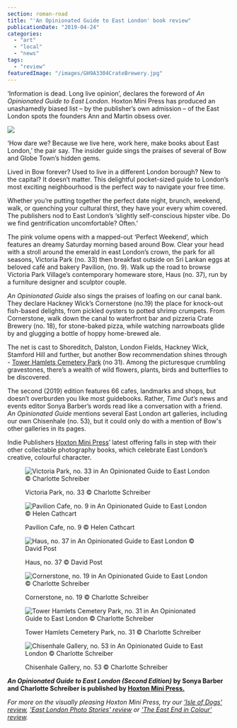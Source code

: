 ```yaml
---
section: roman-road
title: "'An Opinionated Guide to East London' book review"
publicationDate: "2019-04-24"
categories: 
  - "art"
  - "local"
  - "news"
tags: 
  - "review"
featuredImage: "/images/GH9A3304CrateBrewery.jpg"
---
```


‘Information is dead. Long live opinion’, declares the foreword of _An Opinionated Guide to East London_. Hoxton Mini Press has produced an unashamedly biased list – by the publisher’s own admission – of the East London spots the founders Ann and Martin obsess over.

![](/images/EastLondonGuide2_Cover_2-300x427.jpg)

‘How dare we? Because we live here, work here, make books about East London,’ the pair say. The insider guide sings the praises of several of Bow and Globe Town’s hidden gems.

Lived in Bow forever? Used to live in a different London borough? New to the capital? It doesn’t matter. This delightful pocket-sized guide to London’s most exciting neighbourhood is the perfect way to navigate your free time.

Whether you’re putting together the perfect date night, brunch, weekend, walk, or quenching your cultural thirst, they have your every whim covered. The publishers nod to East London’s ‘slightly self-conscious hipster vibe. Do we find gentrification uncomfortable? Often.’

The pink volume opens with a mapped-out ‘Perfect Weekend’, which features an dreamy Saturday morning based around Bow. Clear your head with a stroll around the emerald in east London’s crown, the park for all seasons, Victoria Park (no. 33) then breakfast outside on Sri Lankan eggs at beloved café and bakery Pavilion, (no. 9). Walk up the road to browse Victoria Park Village’s contemporary homeware store, Haus (no. 37), run by a furniture designer and sculptor couple.

_An Opinionated Guide_ also sings the praises of loafing on our canal bank. They declare Hackney Wick’s Cornerstone (no.19) the place for knock-out fish-based delights, from pickled oysters to potted shrimp crumpets. From Cornerstone, walk down the canal to waterfront bar and pizzeria Crate Brewery (no. 18), for stone-baked pizza, while watching narrowboats glide by and glugging a bottle of hoppy home-brewed ale.

The net is cast to Shoreditch, Dalston, London Fields, Hackney Wick, Stamford Hill and further, but another Bow recommendation shines through - [Tower Hamlets Cemetery Park](https://romanroadlondon.com/tower-hamlets-cemetery-park-mile-end/) (no 31). Among the picturesque crumbling gravestones, there’s a wealth of wild flowers, plants, birds and butterflies to be discovered.

The second (2019) edition features 66 cafes, landmarks and shops, but doesn’t overburden you like most guidebooks. Rather, _Time Out’s_ news and events editor Sonya Barber’s words read like a conversation with a friend. _An Opinionated Guide_ mentions several East London art galleries, including our own Chisenhale (no. 53), but it could only do with a mention of Bow's other galleries in its pages.

Indie Publishers [Hoxton Mini Press](https://www.hoxtonminipress.com/)’ latest offering falls in step with their other collectable photography books, which celebrate East London’s creative, colourful character.  

<figure>

![Victoria Park, no. 33 in An Opinionated Guide to East London © Charlotte Schreiber](/images/VICKYPARK_4Y1A2016-1.jpg)

<figcaption>

Victoria Park, no. 33 © Charlotte Schreiber

</figcaption>

</figure>

<figure>

![Pavilion Cafe, no. 9 in An Opinionated Guide to East London © Helen Cathcart](/images/GH9A9625Pavilion-1.jpg)

<figcaption>

Pavilion Cafe, no. 9 © Helen Cathcart

</figcaption>

</figure>

<figure>

![Haus, no. 37 in An Opinionated Guide to East London © David Post](/images/DSCF05222_300dpi.jpg)

<figcaption>

Haus, no. 37 © David Post

</figcaption>

</figure>

<figure>

![Cornerstone, no. 19 in An Opinionated Guide to East London © Charlotte Schreiber](/images/eastlondonguide_cornerstone©CharlotteSchreiber_IMG_1056.jpg)

<figcaption>

Cornerstone, no. 19 © Charlotte Schreiber

</figcaption>

</figure>

<figure>

![Tower Hamlets Cemetery Park, no. 31 in An Opinionated Guide to East London © Charlotte Schreiber](/images/eastlondonguide_towerhamletcemetary©CharlotteSchreiber_IMG_0775.jpg)

<figcaption>

Tower Hamlets Cemetery Park, no. 31 © Charlotte Schreiber

</figcaption>

</figure>

<figure>

![Chisenhale Gallery, no. 53 in An Opinionated Guide to East London © Charlotte Schreiber](/images/eastlondonguide_chisenhalegallery_MG_5072.jpg)

<figcaption>

Chisenhale Gallery, no. 53 © Charlotte Schreiber  


</figcaption>

</figure>

**_An Opinionated Guide to East London (Second Edition)_ by Sonya Barber and Charlotte Schreiber is published by [Hoxton Mini Press.](https://www.hoxtonminipress.com/collections/books/products/east-london-an-opinionated-guide-second-edition)**

_For more on the visually pleasing Hoxton Mini Press, try our ['Isle of Dogs' review](https://romanroadlondon.com/isle-dogs-mike-seaborne-book-review/), ['East London Photo Stories' review](https://romanroadlondon.com/east-london-photo-stories-book-review/) or ['The East End in Colour' review](https://romanroadlondon.com/east-end-in-colour-david-granick-review/)._
